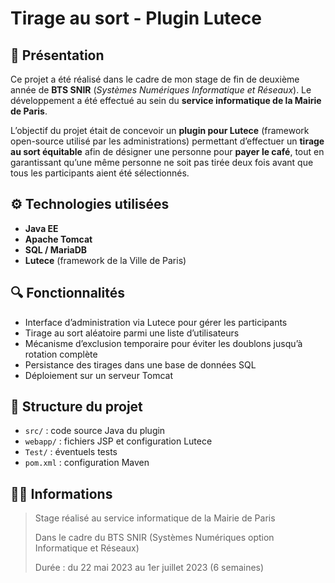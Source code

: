 # Tirage au sort - Plugin Lutece

## 📝 Présentation

Ce projet a été réalisé dans le cadre de mon stage de fin de deuxième année de **BTS SNIR** (*Systèmes Numériques Informatique et Réseaux*). Le développement a été effectué au sein du **service informatique de la Mairie de Paris**.

L’objectif du projet était de concevoir un **plugin pour Lutece** (framework open-source utilisé par les administrations) permettant d’effectuer un **tirage au sort équitable** afin de désigner une personne pour **payer le café**, tout en garantissant qu’une même personne ne soit pas tirée deux fois avant que tous les participants aient été sélectionnés.

## ⚙️ Technologies utilisées

- **Java EE**
- **Apache Tomcat**
- **SQL / MariaDB**
- **Lutece** (framework de la Ville de Paris)

## 🔍 Fonctionnalités

- Interface d’administration via Lutece pour gérer les participants
- Tirage au sort aléatoire parmi une liste d’utilisateurs
- Mécanisme d’exclusion temporaire pour éviter les doublons jusqu’à rotation complète
- Persistance des tirages dans une base de données SQL
- Déploiement sur un serveur Tomcat

## 📂 Structure du projet

- `src/` : code source Java du plugin
- `webapp/` : fichiers JSP et configuration Lutece
- `Test/` : éventuels tests
- `pom.xml` : configuration Maven

## 🧑‍💻 Informations

> Stage réalisé au service informatique de la Mairie de Paris
> 
> Dans le cadre du BTS SNIR (Systèmes Numériques option Informatique et Réseaux)
> 
> Durée : du 22 mai 2023 au 1er juillet 2023 (6 semaines)
